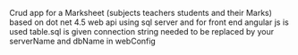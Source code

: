 Crud app for a Marksheet (subjects teachers students and their Marks)
based on dot net 4.5 web api using sql server and for front end angular js is used
table.sql is given 
connection string needed to be replaced by your serverName and dbName in webConfig
